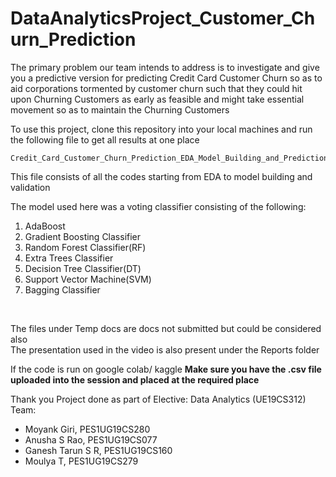 # DataAnalyticsProject_Customer_Churn_Prediction

The primary problem our team intends to address is to investigate and give you a predictive version for predicting Credit Card Customer Churn so as to aid corporations tormented by customer churn such that they could hit upon Churning Customers as early as feasible and might take essential movement so as to maintain the Churning Customers
<br>

To use this project, clone this repository into your local machines and run the following file to get all results at one place
```
Credit_Card_Customer_Churn_Prediction_EDA_Model_Building_and_Predictions.ipynb
```
This file consists of all the codes starting from EDA to model building and validation
<br>

The model used here was a voting classifier consisting of the following:
1.	AdaBoost
2.	Gradient Boosting Classifier
3.	Random Forest Classifier(RF)
4.	Extra Trees Classifier
5.	Decision Tree Classifier(DT)
6.	Support Vector Machine(SVM)
7.	Bagging Classifier
<br>

The files under Temp docs are docs not submitted but could be considered also <br>
The presentation used in the video is also present under the Reports folder <br>

If the code is run on google colab/ kaggle
**Make sure you have the .csv file uploaded into the session and placed at the required place** <br>

Thank you
Project done as part of Elective: Data Analytics (UE19CS312) 
Team:
* Moyank Giri, PES1UG19CS280
* Anusha S Rao, PES1UG19CS077
* Ganesh Tarun S R, PES1UG19CS160
* Moulya T, PES1UG19CS279

